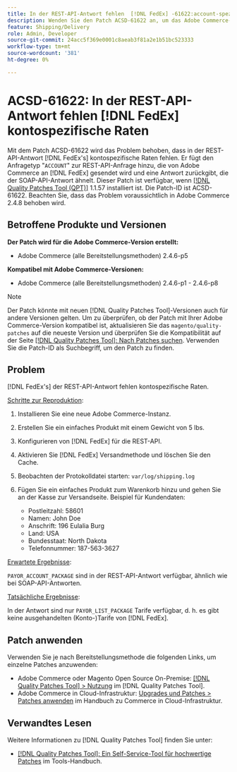 ```yaml
---
title: In der REST-API-Antwort fehlen  [!DNL FedEx] -61622:account-spezifische Raten
description: Wenden Sie den Patch ACSD-61622 an, um das Adobe Commerce-Problem zu beheben [!DNL FedEx]  bei dem kontospezifische Raten in der REST-API-Antwort fehlen.
feature: Shipping/Delivery
role: Admin, Developer
source-git-commit: 24acc5f369e0001c8aeab3f81a2e1b51bc523333
workflow-type: tm+mt
source-wordcount: '381'
ht-degree: 0%

---
```


# ACSD-61622: In der REST-API-Antwort fehlen [!DNL FedEx] kontospezifische Raten

Mit dem Patch ACSD-61622 wird das Problem behoben, dass in der REST-API-Antwort [!DNL FedEx's] kontospezifische Raten fehlen. Er fügt den Anfragetyp &quot;`ACCOUNT`&quot; zur REST-API-Anfrage hinzu, die von Adobe Commerce an [!DNL FedEx] gesendet wird und eine Antwort zurückgibt, die der SOAP-API-Antwort ähnelt. Dieser Patch ist verfügbar, wenn [[!DNL Quality Patches Tool (QPT)]](/help/tools/quality-patches-tool/quality-patches-tool-to-self-serve-quality-patches.md) 1.1.57 installiert ist. Die Patch-ID ist ACSD-61622. Beachten Sie, dass das Problem voraussichtlich in Adobe Commerce 2.4.8 behoben wird.

## Betroffene Produkte und Versionen

**Der Patch wird für die Adobe Commerce-Version erstellt:**

* Adobe Commerce (alle Bereitstellungsmethoden) 2.4.6-p5

**Kompatibel mit Adobe Commerce-Versionen:**

* Adobe Commerce (alle Bereitstellungsmethoden) 2.4.6-p1 - 2.4.6-p8

>[!NOTE]
>
>Der Patch könnte mit neuen [!DNL Quality Patches Tool]-Versionen auch für andere Versionen gelten. Um zu überprüfen, ob der Patch mit Ihrer Adobe Commerce-Version kompatibel ist, aktualisieren Sie das `magento/quality-patches` auf die neueste Version und überprüfen Sie die Kompatibilität auf der Seite [[!DNL Quality Patches Tool]: Nach Patches suchen](https://experienceleague.adobe.com/tools/commerce-quality-patches/index.html). Verwenden Sie die Patch-ID als Suchbegriff, um den Patch zu finden.

## Problem

[!DNL FedEx's] der REST-API-Antwort fehlen kontospezifische Raten.

<u>Schritte zur Reproduktion</u>:

1. Installieren Sie eine neue Adobe Commerce-Instanz.
1. Erstellen Sie ein einfaches Produkt mit einem Gewicht von 5 lbs.
1. Konfigurieren von [!DNL FedEx] für die REST-API.
1. Aktivieren Sie [!DNL FedEx] Versandmethode und löschen Sie den Cache.
1. Beobachten der Protokolldatei starten: `var/log/shipping.log`
1. Fügen Sie ein einfaches Produkt zum Warenkorb hinzu und gehen Sie an der Kasse zur Versandseite. Beispiel für Kundendaten:

   * Postleitzahl: 58601
   * Namen: John Doe
   * Anschrift: 196 Eulalia Burg
   * Land: USA
   * Bundesstaat: North Dakota
   * Telefonnummer: 187-563-3627

<u>Erwartete Ergebnisse</u>:

`PAYOR_ACCOUNT_PACKAGE` sind in der REST-API-Antwort verfügbar, ähnlich wie bei SOAP-API-Antworten.

<u>Tatsächliche Ergebnisse</u>:

In der Antwort sind nur `PAYOR_LIST_PACKAGE` Tarife verfügbar, d. h. es gibt keine ausgehandelten (Konto-)Tarife von [!DNL FedEx].

## Patch anwenden

Verwenden Sie je nach Bereitstellungsmethode die folgenden Links, um einzelne Patches anzuwenden:

* Adobe Commerce oder Magento Open Source On-Premise: [[!DNL Quality Patches Tool] > Nutzung](/help/tools/quality-patches-tool/usage.md) im [!DNL Quality Patches Tool].
* Adobe Commerce in Cloud-Infrastruktur: [Upgrades und Patches > Patches anwenden](https://experienceleague.adobe.com/docs/commerce-cloud-service/user-guide/develop/upgrade/apply-patches.html) im Handbuch zu Commerce in Cloud-Infrastruktur.

## Verwandtes Lesen

Weitere Informationen zu [!DNL Quality Patches Tool] finden Sie unter:

* [[!DNL Quality Patches Tool]: Ein Self-Service-Tool für hochwertige Patches](/help/tools/quality-patches-tool/quality-patches-tool-to-self-serve-quality-patches.md) im Tools-Handbuch.
